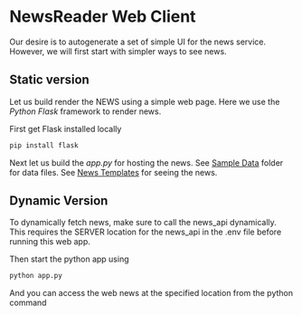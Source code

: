 # NewsReader Web Client

Our desire is to autogenerate a set of simple UI for the news service. However, we will first start with simpler ways to see news.

## Static version

Let us build render the NEWS using a simple web page. Here we use the *Python Flask* framework to render news.

First get Flask installed locally

```sh
pip install flask
```

Next let us build the *app.py* for hosting the news.
See [Sample Data](./data) folder for data files.
See [News Templates](./templates/) for seeing the news.

## Dynamic Version

To dynamically fetch news, make sure to call the news_api dynamically. This requires  the SERVER location for the news_api in the .env file before running this web app.

Then start the python app using 

```sh
python app.py
```

And you can access the web news at the specified location from the python command
